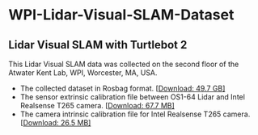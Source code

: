 # WPI-Lidar-Visual-SLAM-Dataset
## Lidar Visual SLAM with Turtlebot 2

This Lidar Visual SLAM data was collected on the second floor of the Atwater Kent Lab, WPI, Worcester, MA, USA.

- The collected dataset in Rosbag format. [[Download: 49.7 GB\]](https://computing.wpi.edu/WPI_VSLAM_dataset/2023-05-18-15-40-14_0.bag)
- The sensor extrinsic calibration file between OS1-64 Lidar and Intel Realsense T265 camera. [[Download: 67.7 MB\]](https://computing.wpi.edu/WPI_VSLAM_dataset/calibrated_data_example.zip)
- The camera intrinsic calibration file for Intel Realsense T265 camera. [[Download: 26.5 MB\]](https://computing.wpi.edu/WPI_VSLAM_dataset/t265_stereo_calibration.zip)

